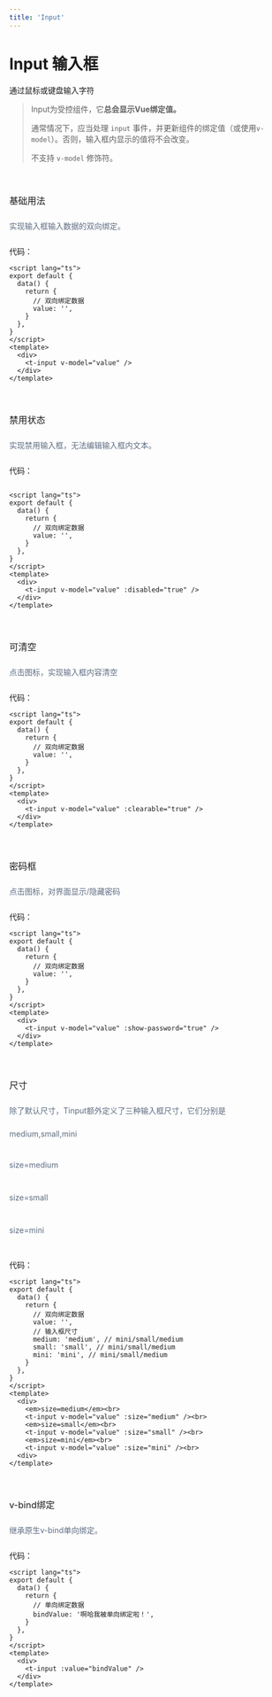 ```yaml
---
title: 'Input'
---
```

<style scoped>
h2 {
  font-weight: 500;
  margin-top: 0px;
}

h3 {
  margin: 55px 0 10px;
  font-weight: 400;
}

em {
  font-size: 14px;
  color: #5e6d82;
  line-height: 3em;
  font-style: normal;
}
</style>
<script lang="ts">
export default {
  data() {
    return {
      // 双向绑定数据
      value: '',
      // 单向绑定数据
      bindValue: '啊哈我被单向绑定啦！',
      // 输入框尺寸
      medium: 'medium', // mini/small/medium
      small: 'small', // mini/small/medium
      mini: 'mini', // mini/small/medium
    }
  },
}
</script>

# Input 输入框

通过鼠标或键盘输入字符

> Input为受控组件，它**总会显示Vue绑定值。**
>
> 通常情况下，应当处理 `input` 事件，并更新组件的绑定值（或使用`v-model`）。否则，输入框内显示的值将不会改变。
>
> 不支持 `v-model` 修饰符。

### 基础用法
<em>实现输入框输入数据的双向绑定。</em><br>
<div>
    <t-input v-model="value" />
</div>

代码：

```vue
<script lang="ts">
export default {
  data() {
    return {
      // 双向绑定数据
      value: '',
    }
  },
}
</script>
<template>
  <div>
    <t-input v-model="value" />
  </div>
</template>
```

### 禁用状态
<em>实现禁用输入框，无法编辑输入框内文本。</em><br>
<div> 
    <t-input v-model="value" :disabled="true" />
</div>

代码：

```vue

<script lang="ts">
export default {
  data() {
    return {
      // 双向绑定数据
      value: '',
    }
  },
}
</script>
<template>
  <div> 
    <t-input v-model="value" :disabled="true" />
  </div>
</template>
```

## 

### 可清空
<em>点击图标，实现输入框内容清空</em><br>
<div>
    <t-input v-model="value" :clearable="true" />
</div>

代码：

```vue
<script lang="ts">
export default {
  data() {
    return {
      // 双向绑定数据
      value: '',
    }
  },
}
</script>
<template>
  <div>
    <t-input v-model="value" :clearable="true" />
  </div>
</template>
```

## 

### 密码框
<em>点击图标，对界面显示/隐藏密码</em><br>
<div>
    <t-input v-model="value" :show-password="true" />
</div>

代码：

```vue
<script lang="ts">
export default {
  data() {
    return {
      // 双向绑定数据
      value: '',
    }
  },
}
</script>
<template>
  <div>
    <t-input v-model="value" :show-password="true" />
  </div>
</template>
```

## 

### 尺寸
<em>除了默认尺寸，Tinput额外定义了三种输入框尺寸，它们分别是medium,small,mini</em><br>
<div>
    <em>size=medium</em><br>
    <t-input v-model="value" :size="medium" /><br>
    <em>size=small</em><br>
    <t-input v-model="value" :size="small" /><br>
    <em>size=mini</em><br>
    <t-input v-model="value" :size="mini" /><br>
</div>

代码：

```vue
<script lang="ts">
export default {
  data() {
    return {
      // 双向绑定数据
      value: '',
      // 输入框尺寸
      medium: 'medium', // mini/small/medium
      small: 'small', // mini/small/medium
      mini: 'mini', // mini/small/medium
    }
  },
}
</script>
<template>
  <div>
    <em>size=medium</em><br>
    <t-input v-model="value" :size="medium" /><br>
    <em>size=small</em><br>
    <t-input v-model="value" :size="small" /><br>
    <em>size=mini</em><br>
    <t-input v-model="value" :size="mini" /><br>
  <div>
</template>
```

### v-bind绑定
<em>继承原生v-bind单向绑定。</em><br>
<div>
    <t-input :value="bindValue" />
</div>

代码：

```vue
<script lang="ts">
export default {
  data() {
    return {
      // 单向绑定数据
      bindValue: '啊哈我被单向绑定啦！',
    }
  },
}
</script>
<template>
  <div>
    <t-input :value="bindValue" />
  </div>
</template>
```